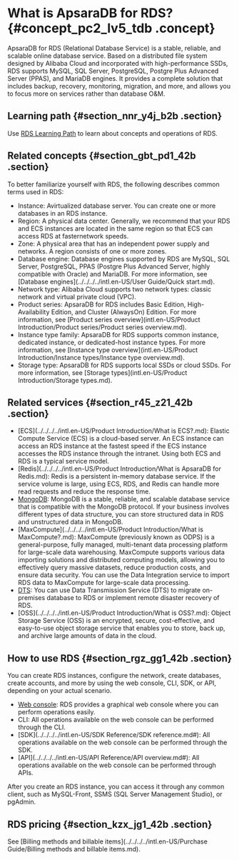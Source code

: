 # What is ApsaraDB for RDS? {#concept_pc2_lv5_tdb .concept}

ApsaraDB for RDS \(Relational Database Service\) is a stable, reliable, and scalable online database service. Based on a distributed file system designed by Alibaba Cloud and incorporated with high-performance SSDs, RDS supports MySQL, SQL Server, PostgreSQL, Postgre Plus Advanced Server \(PPAS\), and MariaDB engines. It provides a complete solution that includes backup, recovery, monitoring, migration, and more, and allows you to focus more on services rather than database O&M.

## Learning path {#section_nnr_y4j_b2b .section}

Use [RDS Learning Path](https://www.alibabacloud.com/getting-started/learningpath/rds) to learn about concepts and operations of RDS.

## Related concepts {#section_gbt_pd1_42b .section}

To better familiarize yourself with RDS, the following describes common terms used in RDS:

-   Instance: Avirtualized database server. You can create one or more databases in an RDS instance.
-   Region: A physical data center. Generally, we recommend that your RDS and ECS instances are located in the same region so that ECS can access RDS at fasternetwork speeds.
-   Zone: A physical area that has an independent power supply and networks. A region consists of one or more zones.
-   Database engine: Database engines supported by RDS are MySQL, SQL Server, PostgreSQL, PPAS \(Postgre Plus Advanced Server, highly compatible with Oracle\) and MariaDB. For more information, see [Database engines](../../../../intl.en-US/User Guide/Quick start.md).
-   Network type: Alibaba Cloud supports two network types: classic network and virtual private cloud \(VPC\).
-   Product series: ApsaraDB for RDS includes Basic Edition, High-Availability Edition, and Cluster \(AlwaysOn\) Edition. For more information, see [Product series overview](intl.en-US/Product Introduction/Product series/Product series overview.md).
-   Instance type family: ApsaraDB for RDS supports common instance, dedicated instance, or dedicated-host instance types. For more information, see [Instance type overview](intl.en-US/Product Introduction/Instance types/Instance type overview.md).
-   Storage type: ApsaraDB for RDS supports local SSDs or cloud SSDs. For more information, see [Storage types](intl.en-US/Product Introduction/Storage types.md).

## Related services {#section_r45_z21_42b .section}

-   [ECS](../../../../intl.en-US/Product Introduction/What is ECS?.md): Elastic Compute Service \(ECS\) is a cloud-based server. An ECS instance can access an RDS instance at the fastest speed if the ECS instance accesses the RDS instance through the intranet. Using both ECS and RDS is a typical service model.
-   [Redis](../../../../intl.en-US/Product Introduction/What is ApsaraDB for Redis.md): Redis is a persistent in-memory database service. If the service volume is large, using ECS, RDS, and Redis can handle more read requests and reduce the response time.
-   [MongoDB](https://www.alibabacloud.com/help/doc-detail/26558.htm): MongoDB is a stable, reliable, and scalable database service that is compatible with the MongoDB protocol. If your business involves different types of data structure, you can store structured data in RDS and unstructured data in MongoDB.
-   [MaxCompute](../../../../intl.en-US/Product Introduction/What is MaxCompute?.md): MaxCompute \(previously known as ODPS\) is a general-purpose, fully managed, multi-tenant data processing platform for large-scale data warehousing. MaxCompute supports various data importing solutions and distributed computing models, allowing you to effectively query massive datasets, reduce production costs, and ensure data security. You can use the Data Integration service to import RDS data to MaxCompute for large-scale data processing.
-   [DTS](https://www.alibabacloud.com/help/doc-detail/26592.html): You can use Data Transmission Service \(DTS\) to migrate on-premises database to RDS or implement remote disaster recovery of RDS.
-   [OSS](../../../../intl.en-US/Product Introduction/What is OSS?.md): Object Storage Service \(OSS\) is an encrypted, secure, cost-effective, and easy-to-use object storage service that enables you to store, back up, and archive large amounts of data in the cloud.

## How to use RDS {#section_rgz_gg1_42b .section}

You can create RDS instances, configure the network, create databases, create accounts, and more by using the web console, CLI, SDK, or API, depending on your actual scenario.

-   [Web console](https://rdsnext.console.aliyun.com): RDS provides a graphical web console where you can perform operations easily.
-   CLI: All operations available on the web console can be performed through the CLI.
-   [SDK](../../../../intl.en-US/SDK Reference/SDK reference.md#): All operations available on the web console can be performed through the SDK.
-   [API](../../../../intl.en-US/API Reference/API overview.md#): All operations available on the web console can be performed through APIs.

After you create an RDS instance, you can access it through any common client, such as MySQL-Front, SSMS \(SQL Server Management Studio\), or pgAdmin.

## RDS pricing {#section_kzx_jg1_42b .section}

See [Billing methods and billable items](../../../../intl.en-US/Purchase Guide/Billing methods and billable items.md).

